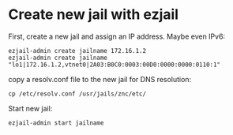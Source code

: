 # Create new jail with ezjail
First, create a new jail and assign an IP address. Maybe even IPv6:

```
ezjail-admin create jailname 172.16.1.2
ezjail-admin create jailname "lo1|172.16.1.2,vtnet0|2A03:B0C0:0003:00D0:0000:0000:0110:1"

```

copy a resolv.conf file to the new jail for DNS resolution:

```
cp /etc/resolv.conf /usr/jails/znc/etc/
```

Start new jail:

```
ezjail-admin start jailname
```


